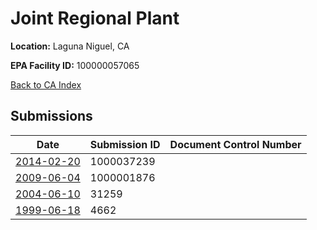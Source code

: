 # Joint Regional Plant

**Location:** Laguna Niguel, CA

**EPA Facility ID:** 100000057065

[Back to CA Index](../../index.md)

## Submissions

| Date | Submission ID | Document Control Number |
|------|--------------|-------------------------|
| [2014-02-20](submissions/1000037239.md) | 1000037239 |  |
| [2009-06-04](submissions/1000001876.md) | 1000001876 |  |
| [2004-06-10](submissions/31259.md) | 31259 |  |
| [1999-06-18](submissions/4662.md) | 4662 |  |
